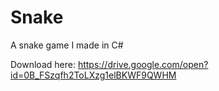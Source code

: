 # Snake
A snake game I made in C#

Download here: https://drive.google.com/open?id=0B_FSzqfh2ToLXzg1elBKWF9QWHM
